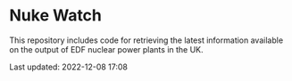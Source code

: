 # Nuke Watch

This repository includes code for retrieving the latest information available on the output of EDF nuclear power plants in the UK.

Last updated: 2022-12-08 17:08